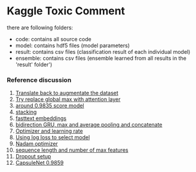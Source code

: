# Kaggle Toxic Comment 
there are following folders:
- code: contains all source code
- model: contains hdf5 files (model parameters)
- result: contains csv files (classification result of each individual model)
- ensemble: contains csv files (ensemble learned from all results in the 'result' folder')

### Reference discussion
1. [Translate back to augmentate the dataset](https://www.kaggle.com/c/jigsaw-toxic-comment-classification-challenge/discussion/48038)
2. [Try replace global max with attention layer](https://www.kaggle.com/c/jigsaw-toxic-comment-classification-challenge/discussion/48836)
3. [around 0.9835 score model](https://www.kaggle.com/c/jigsaw-toxic-comment-classification-challenge/discussion/47964)
4. [stacking](https://www.kaggle.com/c/jigsaw-toxic-comment-classification-challenge/discussion/50046)
5. [fasttext embeddings](https://www.kaggle.com/mschumacher/using-fasttext-models-for-robust-embeddings)
6. [bidirection GRU, max and average pooling and concatenate](https://www.kaggle.com/c/jigsaw-toxic-comment-classification-challenge/discussion/48836#281494)
7. [Optimizer and learning rate](https://www.kaggle.com/c/jigsaw-toxic-comment-classification-challenge/discussion/50050)
8. [Using log loss to select model](https://www.kaggle.com/c/jigsaw-toxic-comment-classification-challenge/discussion/49069)
9. [Nadam optimizer](https://www.kaggle.com/c/jigsaw-toxic-comment-classification-challenge/forums/t/50050/choice-of-optimizer?forumMessageId=285189#post285189)
10. [sequence length and number of max features](https://www.kaggle.com/c/jigsaw-toxic-comment-classification-challenge/discussion/48836#287803)
11. [Dropout setup](https://www.kaggle.com/c/jigsaw-toxic-comment-classification-challenge/discussion/50888#290493)
12. [CapsuleNet 0.9859](https://www.kaggle.com/c/jigsaw-toxic-comment-classification-challenge/forums/t/51073/about-merge?forumMessageId=292053#post292053)
